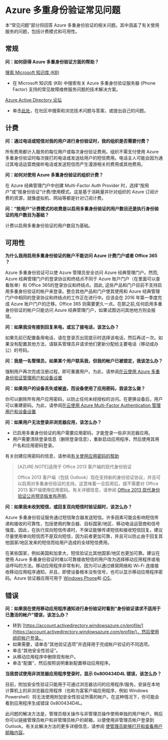 <properties 
	pageTitle="Azure Multi-Factor Authentication 常见问题" 
	description="提供与 Azure 多重身份验证 (MFA) 相关的常见问题与解答列表。MFA 是要求使用多种方式（而不仅仅是用户名和密码）对你的身份进行验证的一种方法。它为用户登录和事务提供了额外的安全层。" 
	services="multi-factor-authentication" 
	documentationCenter="" 
	authors="billmath" 
	manager="stevenpo" 
	editor="curtand"/>

<tags 
	ms.service="multi-factor-authentication" 
	ms.date="05/12/2016" 
	wacn.date="06/06/2016"/>

# Azure 多重身份验证常见问题


本“常见问题”部分将回答 Azure 多重身份验证的相关问题。其中涵盖了有关使用服务的问题，包括计费模式和可用性。

## 常规

**问：如何获得 Azure 多重身份验证方面的帮助？**

[搜索 Microsoft 知识库 (KB)](http://search.microsoft.com/supportresults.aspx?form=mssupport&q=phonefactor)

- 在 Microsoft 知识库 (KB) 中搜索有关 Azure 多重身份验证服务器 (Phone Factor) 支持的常见故障维修服务问题的技术解决方案。

[Azure Active Directory 论坛](https://social.msdn.microsoft.com/Forums/azure/home?forum=WindowsAzureAD)

- 单击[此处](https://social.msdn.microsoft.com/Forums/azure/newthread?category=windowsazureplatform&forum=WindowsAzureAD&prof=required)，在社区中搜索和浏览技术问题与答案，或提出自己的问题。

## 计费

**问：通过电话或短信对我的用户进行身份验证时，我的组织是否需要付费？**

所有费用都计入服务的每位用户或每次身份验证费用。组织不需支付使用 Azure 多重身份验证时每次拨打的电话或发送给用户的短信费用。电话主人可能会因为通过其电话运营商接听电话或发送短信而产生漫游相关的费用或其他费用。

**问：如何对使用 Azure 多重身份验证的组织计费？**

在 Azure 经典管理门户中创建 Multi-Factor Auth Provider 时，选择“按用户”或“按身份验证”计费/使用模式。这是基于消耗量并针对组织的 Azure 订阅计费的资源，就像虚拟机、网站等都是针对订阅计费。

**问：“按用户”计费模式的收费是以启用多重身份验证的用户数目还是执行身份验证的用户数目为基础？**

计费以启用多重身份验证的用户数目为基础。

## 可用性
**为什么我用启用多重身份验证的账户不能访问 Azure 计费门户或者 Office 365 ？**

Azure 多重身份验证可以使 Azure 管理员安全访问 Azure 经典管理门户。然而, Azure 经典管理门户的登录协议和终结点不同于 Azure 账户门户（在里面可以查看账单）和 Office 365的登录协议和终结点。因此, 这些产品和门户目前不支持启用多重身份验证的帐户来登录。整合其他产品和门户使其使用和 Azure 经典管理门户中相同的登录协议和终结点的工作正在进行中。应该会在 2016 年第一季度完成 Azure 账户门户的迁移。Office 365 则需要更久一点。在那之前,任何启用多重身份验证的帐户只能访问 Azure 经典管理门户，如果试图访问其他地方则会报错。

**问：如果我没有接到回复来电，或忘了接电话，该怎么办？**

如果先前已配置备用电话，请在登录页出现提示时选择该电话，然后再试一次。如果没有配置其他方法，请联系管理员并请求他们更新分配给主要电话（移动或办公）的号码。


**问：我是一名管理员，如果某个用户联系我，但我的帐户已被锁定，我该怎么办？**

强制用户再次完成注册过程，即可重置用户。为此，请参阅[在云使用 Azure 多重身份验证管理用户和设备设置](/documentation/articles/multi-factor-authentication-manage-users-and-devices/)

**问：如果用户的设备丢失或被盗，而设备使用了应用密码，我该怎么做？**

你可以删除所有用户应用密码，以防止任何未经授权的访问。在更换设备后，用户可以重建密码。为此，请参阅[在云使用 Azure Multi-Factor Authentication 管理用户和设备设置](/documentation/articles/multi-factor-authentication-manage-users-and-devices/)

**问：如果用户无法登录非浏览器应用，该怎么办？**

- 已启用多重身份验证的用户需要应用密码，才能登录一些非浏览器应用。
- 用户需要清除登录信息（删除登录信息），重新启动应用程序，然后使用其用户名和应用密码登录。 

有关创建应用密码的信息，请参阅[有关使用应用密码的帮助](/documentation/articles/multi-factor-authentication-end-user-app-passwords/)


>[AZURE.NOTE]适用于 Office 2013 客户端的现代身份验证
>
> Office 2013 客户端（包括 Outlook）现在支持新的身份验证协议，并且可以启用对多重身份验证的支持。这意味着一旦启用后，就不需要对 Office 2013 客户端使用应用密码。有关详细信息，请参阅 [Office 2013 现代身份验证公共预览版发布声明](https://blogs.office.com/2015/03/23/office-2013-modern-authentication-public-preview-announced/)。

**问：如果我未收到短信，或回复双向短信时验证超时，该怎么办？**

Azure 多重身份验证服务通过短信聚合器发送短信。许多因素可能会影响短信传递和接收的可靠性，包括使用的聚合器、目标国家/地区、移动电话运营商和信号强度。因此，在执行双向短信传递时，不保证能够传递短信和接收短信回复。建议尽量使用单向短信而不是双向短信，因为前者更加可靠，并且可以防止由于回复其他国家/地区发来的短信而给用户造成的全球短信费用。

在某些国家，例如美国和加拿大，短信验证比其他国家/地区也更加可靠。建议在使用 Azure 多重身份验证时难以可靠接收短信的用户改为选择移动应用程序或电话呼叫的方法。移动应用程序非常有利，因为可以通过蜂窝网络和 Wi-Fi 连接接收移动应用程序通知，并且，即使设备根本没有信号，也可以显示移动应用程序密码。Azure 验证器应用可用于 [Windows Phone](http://www.windowsphone.com/store/app/azure-authenticator/03a5b2bf-6066-418f-b569-e8aecbc06e50)和 [iOS](https://itunes.apple.com/us/app/azure-authenticator/id983156458)。


## 错误

**问：如果我在使用移动应用程序通知进行身份验证时看到“身份验证请求不适用于已激活的帐户”错误，该怎么办？**

- 转到 [https://account.activedirectory.windowsazure.cn/profile/](https://account.activedirectory.windowsazure.com/profile/)，然后使用组织帐户登录。
- 如果需要，请单击“其他验证选项”并选择用于完成帐户验证的不同选项。
- 单击“其他安全性验证”。
- 从移动应用程序中删除现有帐户。
- 单击“配置”，然后按照说明重新配置移动应用程序。




**当我尝试使用非浏览器应用程序登录时，显示 0x800434D4L 错误，该怎么办？**

目前，附加安全性验证只能用于可通过浏览器访问的应用程序/服务。安装在本地计算机上的非浏览器应用程序（也称为富客户端应用程序，例如 Windows Powershell）将无法使用附加安全性验证所需的帐户。在这种情况下，你可能会看到应用程序生成错误 0x800434D4L。

此问题的解决方法是，管理员相关操作与非管理员操作使用单独的用户帐户。稍后你可以链接管理员帐户和非管理员帐户的邮箱，以便使用非管理员帐户登录到 Outlook。有关此解决方法的更多详细信息，请参阅 [使管理员能够打开和查看用户邮箱内容](http://help.outlook.com/141/gg709759(d=loband).aspx?sl=1)。










<!---HONumber=Mooncake_0530_2016-->